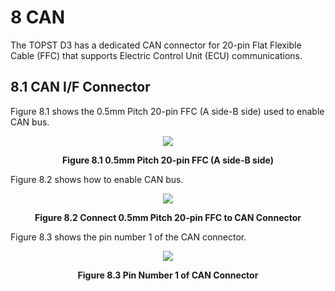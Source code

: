 <h1>
 8 CAN
</h1>
  

The TOPST D3 has a dedicated CAN connector for 20-pin Flat Flexible Cable (FFC) that supports Electric Control Unit (ECU) communications.  


## 8.1 CAN I/F Connector  

Figure 8.1 shows the 0.5mm Pitch 20-pin FFC (A side-B side) used to enable CAN bus.  
<p align="center"><img src="https://github.com/Topst-Dev/Documentation/assets/161264431/fe9b3118-bd73-4b3c-b996-561c262c3243"></p> 
<p align="center"><strong>Figure 8.1 0.5mm Pitch 20-pin FFC (A side-B side)</strong></p>

Figure 8.2 shows how to enable CAN bus.  
<p align="center"><img src="https://github.com/Topst-Dev/Documentation/assets/161264431/34bec02e-1be1-41f6-aa33-1aa7c41021da"></p>
<p align="center"><strong>Figure 8.2 Connect 0.5mm Pitch 20-pin FFC to CAN Connector</strong></p>

Figure 8.3 shows the pin number 1 of the CAN connector.  
<p align="center"><img src="https://github.com/Topst-Dev/Documentation/assets/161264431/df27a188-e72f-4fa3-9580-2c9067741490"></p>
<p align="center"><strong>Figure 8.3 Pin Number 1 of CAN Connector</strong>


